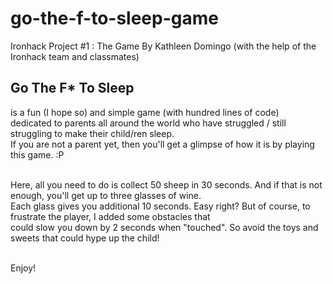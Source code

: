 # go-the-f-to-sleep-game
Ironhack Project #1 : The Game
By Kathleen Domingo (with the help of the Ironhack team and classmates)

<h2>Go The F* To Sleep</h2> is a fun (I hope so) and simple game (with hundred lines of code)<br>
dedicated to parents all around the world who have struggled / still struggling to make their child/ren sleep.<br>
If you are not a parent yet, then you'll get a glimpse of how it is by playing this game. :P <br><br>

Here, all you need to do is collect 50 sheep in 30 seconds. And if that is not enough, you'll get up to three glasses of wine.<br>
Each glass gives you additional 10 seconds. Easy right? But of course, to frustrate the player, I added some obstacles that <br>
could slow you down by 2 seconds when "touched". So avoid the toys and sweets that could hype up the child!<br><br>

Enjoy!
